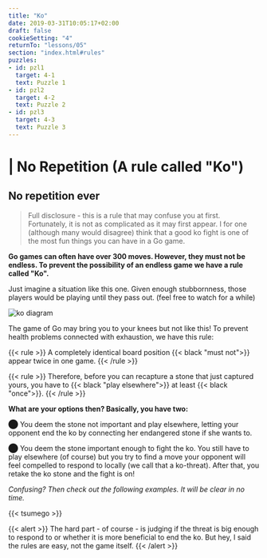 ```yaml
---
title: "Ko"
date: 2019-03-31T10:05:17+02:00
draft: false
cookieSetting: "4"
returnTo: "lessons/05"
section: "index.html#rules"
puzzles:
- id: pzl1
  target: 4-1
  text: Puzzle 1
- id: pzl2
  target: 4-2
  text: Puzzle 2
- id: pzl3
  target: 4-3
  text: Puzzle 3  
---
```


# | No Repetition (A rule called "Ko")
## No repetition ever

> Full disclosure - this is a rule that may confuse you at first. Fortunately, it is not as complicated as it may first appear. I for one (although many would disagree) think that a good ko fight is one of the most fun things you can have in a Go game.

**Go games can often have over 300 moves. However, they must not be endless. To prevent the possibility of an endless game we have a rule called "Ko".**

Just imagine a situation like this one. Given enough stubbornness, those players would be playing until they pass out. (feel free to watch for a while)

![ko diagram](/images/ko.gif)

The game of Go may bring you to your knees but not like this! To prevent health problems connected with exhaustion, we have this rule:

{{< rule >}}
    A completely identical board position {{< black "must not">}} appear twice in one game.
{{< /rule >}}

{{< rule >}}
Therefore, before you can recapture a stone that just captured yours, you have to {{< black "play elsewhere">}} at least {{< black "once">}}.
{{< /rule >}}

**What are your options then? Basically, you have two:**

⬤  You deem the stone not important and play elsewhere, letting your opponent end the ko by connecting her endangered stone if she wants to.

⬤  You deem the stone important enough to fight the ko. You still have to play elsewhere (of course) but you try to find a move your opponent will feel compelled to respond to locally (we call that a ko-threat). After that, you retake the ko stone and the fight is on!



*Confusing? Then check out the following examples. It will be clear in no time.*

{{< tsumego >}}

{{< alert >}}
    The hard part - of course - is judging if the threat is big enough to respond to or whether it is more beneficial to end the ko. But hey, I said the rules are easy, not the game itself.
{{< /alert >}}